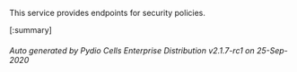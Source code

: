






This service provides endpoints for security policies.

[:summary]

###### Auto generated by Pydio Cells Enterprise Distribution v2.1.7-rc1 on 25-Sep-2020
